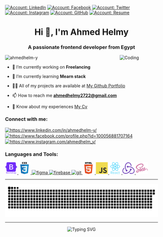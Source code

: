 [![Account: LinkedIn](https://img.shields.io/badge/Ahmed%20Helmy-LinkedIn-0077b5)](https://www.linkedin.com/in/ahmedhelm-y/)
[![Account: Facebook](https://img.shields.io/badge/Ahmed%20Helmy-Facebook-3B5998)](https://www.facebook.com/profile.php?id=100056881707164&mibextid=LQQJ4d)
[![Account: Twitter](https://img.shields.io/badge/Ahmed%20Helmy-Twitter-0084b4)](https://x.com/ah_helmy22?s=21)
[![Account: Instagram](https://img.shields.io/badge/Ahmed%20Helmy-Instagram-966842)](https://www.instagram.com/ahmedhelm_y/)
[![Account: GitHub](https://img.shields.io/badge/Ahmed%20Helmy-GitHub-2b3137)](https://github.com/ahmedhelm-y)
[![Account: Resume](https://img.shields.io/badge/Download-CV-6b3237)](https://github.com/ahmedhelm-y/ahmedhelm-y/blob/main/cv.pdf)
<h1 align="center">Hi 👋, I'm Ahmed Helmy</h1>
<h3 align="center">A passionate frontend developer from Egypt</h3>
<img align="right" width="25%" alt="Coding" src="https://i.pinimg.com/originals/f1/e7/34/f1e734f9cade86fe737a9aa404ad5677.gif"/>

<p align="left"> <img src="https://komarev.com/ghpvc/?username=ahmedhelm-y&label=Profile%20views&color=0e75b6&style=flat" alt="ahmedhelm-y" /> </p>

- 🔭 I’m currently working on **Freelancing**

- 🌱 I’m currently learning **Mearn stack**

- 👨‍💻 All of my projects are available at [My Github Portfolio](https://github.com/ahmedhelm-y?tab=repositories)

- 📫 How to reach me **ahmedhelmy2722@gmail.com**

- 📄 Know about my experiences [My Cv](https://www.cakeresume.com/ahmed-helmy-aa84fa)

<h3 align="left">Connect with me:</h3>
<p align="left">
<a href="https://www.linkedin.com/in/ahmedhelm-y/" target="blank"><img align="center" src="https://raw.githubusercontent.com/rahuldkjain/github-profile-readme-generator/master/src/images/icons/Social/linked-in-alt.svg" alt="https://www.linkedin.com/in/ahmedhelm-y/" height="30" width="40" /></a>
<a href="https://www.facebook.com/profile.php?id=100056881707164" target="blank"><img align="center" src="https://raw.githubusercontent.com/rahuldkjain/github-profile-readme-generator/master/src/images/icons/Social/facebook.svg" alt="https://www.facebook.com/profile.php?id=100056881707164" height="30" width="40" /></a>
<a href="https://www.instagram.com/ahmedhelm_y/" target="blank"><img align="center" src="https://raw.githubusercontent.com/rahuldkjain/github-profile-readme-generator/master/src/images/icons/Social/instagram.svg" alt="https://www.instagram.com/ahmedhelm_y/" height="30" width="40" /></a>
</p>

<h3 align="left">Languages and Tools:</h3>
<p align="left"> <a href="https://getbootstrap.com" target="_blank" rel="noreferrer"> <img src="https://raw.githubusercontent.com/devicons/devicon/master/icons/bootstrap/bootstrap-plain-wordmark.svg" alt="bootstrap" width="40" height="40"/> </a> <a href="https://www.w3schools.com/css/" target="_blank" rel="noreferrer"> <img src="https://raw.githubusercontent.com/devicons/devicon/master/icons/css3/css3-original-wordmark.svg" alt="css3" width="40" height="40"/> </a> <a href="https://www.figma.com/" target="_blank" rel="noreferrer"> <img src="https://www.vectorlogo.zone/logos/figma/figma-icon.svg" alt="figma" width="40" height="40"/> </a> <a href="https://firebase.google.com/" target="_blank" rel="noreferrer"> <img src="https://www.vectorlogo.zone/logos/firebase/firebase-icon.svg" alt="firebase" width="40" height="40"/> </a> <a href="https://git-scm.com/" target="_blank" rel="noreferrer"> <img src="https://www.vectorlogo.zone/logos/git-scm/git-scm-icon.svg" alt="git" width="40" height="40"/> </a> <a href="https://www.w3.org/html/" target="_blank" rel="noreferrer"> <img src="https://raw.githubusercontent.com/devicons/devicon/master/icons/html5/html5-original-wordmark.svg" alt="html5" width="40" height="40"/> </a> <a href="https://developer.mozilla.org/en-US/docs/Web/JavaScript" target="_blank" rel="noreferrer"> <img src="https://raw.githubusercontent.com/devicons/devicon/master/icons/javascript/javascript-original.svg" alt="javascript" width="40" height="40"/> </a> <a href="https://reactjs.org/" target="_blank" rel="noreferrer"> <img src="https://raw.githubusercontent.com/devicons/devicon/master/icons/react/react-original-wordmark.svg" alt="react" width="40" height="40"/> </a> <a href="https://redux.js.org" target="_blank" rel="noreferrer"> <img src="https://raw.githubusercontent.com/devicons/devicon/master/icons/redux/redux-original.svg" alt="redux" width="40" height="40"/> </a> <a href="https://sass-lang.com" target="_blank" rel="noreferrer"> <img src="https://raw.githubusercontent.com/devicons/devicon/master/icons/sass/sass-original.svg" alt="sass" width="40" height="40"/> </a> </p>

<hr/>

![𝙶𝚒𝚝𝚑𝚞𝚋 𝙲𝚘𝚗𝚝𝚛𝚒𝚋𝚞𝚝𝚒𝚘𝚗 𝙶𝚛𝚊𝚙𝚑](https://github.com/GovindSingh9447/GovindSingh9447/blob/main/github-contribution-grid-snake.svg)

<hr> 
<div align="center">
  
![Typing SVG](https://readme-typing-svg.herokuapp.com?font=ROBOT&size=25&color=39FF14&background=000000&center=true&vCenter=true&width=490&lines=%3E+Bye+without+peace...!)

</div>




